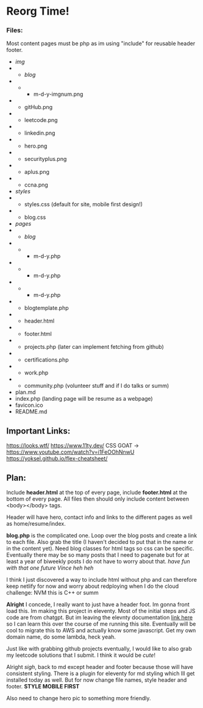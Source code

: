 # Reorg Time!
### Files:
Most content pages must be php as im using "include" for reusable header footer.
* *img*
* * *blog*
* * * m-d-y-imgnum.png
* * gitHub.png
* * leetcode.png
* * linkedin.png
* * hero.png
* * securityplus.png
* * aplus.png
* * ccna.png
* *styles*
* * styles.css (default for site, mobile first design!)
* * blog.css
* *pages*
* * *blog*
* * * m-d-y.php
* * * m-d-y.php
* * * m-d-y.php
* * blogtemplate.php
* * header.html
* * footer.html
* * projects.php (later can implement fetching from github)
* * certifications.php
* * work.php
* * community.php (volunteer stuff and if I do talks or summ)
* plan.md
* index.php (landing page will be resume as a webpage)
* favicon.ico
* README.md

## Important Links:
https://looks.wtf/
https://www.11ty.dev/
CSS GOAT -> https://www.youtube.com/watch?v=i1FeOOhNnwU
https://yoksel.github.io/flex-cheatsheet/


## Plan:
Include **header.html** at the top of every page, include **footer.html** at the bottom of every page. All files then should only include content between &lt;body&gt;&lt;/body&gt; tags.

Header will have hero, contact info and links to the different pages as well as home/resume/index.

**blog.php** is the complicated one. Loop over the blog posts and create a link to each file. Also grab the title (I haven't decided to put that in the name or in the content yet). Need blog classes for html tags so css can be specific.
Eventually there may be so many posts that I need to pagenate but for at least a year of biweekly posts I do not have to worry about that. *have fun with that one future Vince heh heh*

I think I just discovered a way to include html without php and can therefore keep netlify for now and worry about redploying when I do the cloud challenge: NVM this is C++ or summ
<!--#include file="pages/header.html" -->
<!--#include file="pages/footer.html" -->

**Alright** I concede, I really want to just have a header foot. Im gonna front load this. Im making this project in eleventy. Most of the initial steps and JS code are from chatgpt. But im leaving the elevnty documentation [link here](https://www.11ty.dev/) so I can learn this over the course of me running this site. Eventually will be cool to migrate this to AWS and actually know some javascript. Get my own domain name, do some lambda, heck yeah.

Just like with grabbing github projects eventually, I would like to also grab my leetcode solutions that I submit. I think it would be *cute*!

Alright *sigh*, back to md except header and footer because those will have consistent styling. There is a plugin for eleventy for md styling which Ill get installed today as well. But for now change file names, style header and footer. **STYLE MOBILE FIRST**

Also need to change hero pic to something more friendly.